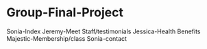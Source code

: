 # Group-Final-Project
Sonia-Index
Jeremy-Meet Staff/testimonials
Jessica-Health Benefits
Majestic-Membership/class
Sonia-contact
